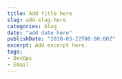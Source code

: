 ```yaml
---
title: Add title here
slug: add-slug-here
categories: blog
date: "add date here"
publishDate: "2010-03-22T00:00:00Z"
excerpt: Add excerpt here.
tags:
- DevOps
- Email
---
```


